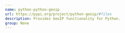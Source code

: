 ```yaml
---
name: python-python-geoip
url: https://pypi.org/project/python-geoip/#files
description: Provides GeoIP functionality for Python.
group: None
---
```

